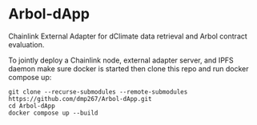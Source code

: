 # Arbol-dApp
Chainlink External Adapter for dClimate data retrieval and Arbol contract evaluation.

To jointly deploy a Chainlink node, external adapter server, and IPFS daemon make
sure docker is started then clone this repo and run docker compose up:
```
git clone --recurse-submodules --remote-submodules https://github.com/dmp267/Arbol-dApp.git
cd Arbol-dApp
docker compose up --build
```
